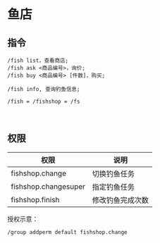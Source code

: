 # 鱼店

## 指令

```
/fish list，查看商店;
/fish ask <商品编号>，询价;
/fish buy <商品编号> [件数]，购买;

/fish info, 查询钓鱼信息;

/fish = /fishshop = /fs
```

<br>

## 权限

| 权限 | 说明 |
|---|---|
| fishshop.change | 切换钓鱼任务 |
| fishshop.changesuper | 指定钓鱼任务 |
| fishshop.finish  | 修改钓鱼完成次数 |

授权示意：
```shell
/group addperm default fishshop.change
```
